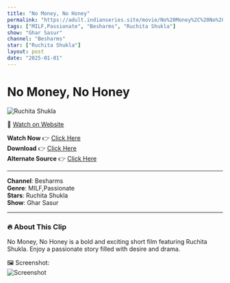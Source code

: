 ```yaml
---
title: "No Money, No Honey"
permalink: "https://adult.indianseries.site/movie/No%20Money%2C%20No%20Honey"
tags: ["MILF,Passionate", "Besharms", "Ruchita Shukla"]
show: "Ghar Sasur"
channel: "Besharms"
star: ["Ruchita Shukla"]
layout: post
date: "2025-01-01"
---
```


# No Money, No Honey

![Ruchita Shukla](https://shorts.desisins.com/wp-content/uploads/2024/02/Ruchita-Ghar-Sasur-DesiSins.com_.jpg)

🔗 [Watch on Website](https://adult.indianseries.site/movie/No%20Money%2C%20No%20Honey)

**Watch Now** 👉 [Click Here](https://adult.indianseries.site/movie/No%20Money%2C%20No%20Honey)  
**Download** 👉 [Click Here](https://adult.indianseries.site/movie/No%20Money%2C%20No%20Honey)  
**Alternate Source** 👉 [Click Here](https://adult.indianseries.site/movie/No%20Money%2C%20No%20Honey)

---

**Channel**: Besharms  
**Genre**: MILF,Passionate  
**Stars**: Ruchita Shukla  
**Show**: Ghar Sasur

---

### 🔥 About This Clip

No Money, No Honey is a bold and exciting short film featuring Ruchita Shukla. Enjoy a passionate story filled with desire and drama.
 
🖼️ Screenshot:  
![Screenshot](https://shorts.desisins.com/wp-content/uploads/2024/02/Ruchita-Ghar-Sasur-DesiSins.com_.jpg)
